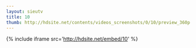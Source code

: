 ```yaml
---
layout: sieutv
title: 10
thumb: http://hdsite.net/contents/videos_screenshots/0/10/preview_360p.mp4.jpg
---
```

{% include iframe src='http://hdsite.net/embed/10' %}
 
